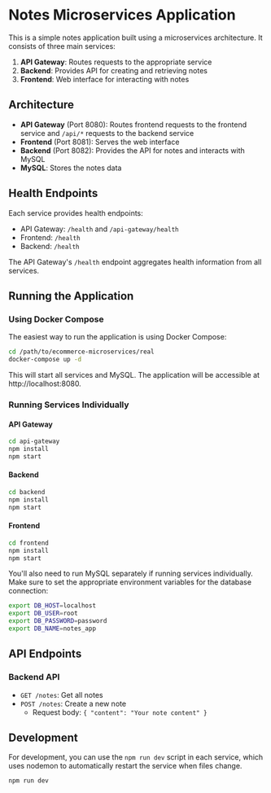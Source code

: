 # Notes Microservices Application

This is a simple notes application built using a microservices architecture. It consists of three main services:

1. **API Gateway**: Routes requests to the appropriate service
2. **Backend**: Provides API for creating and retrieving notes
3. **Frontend**: Web interface for interacting with notes

## Architecture

- **API Gateway** (Port 8080): Routes frontend requests to the frontend service and `/api/*` requests to the backend service
- **Frontend** (Port 8081): Serves the web interface
- **Backend** (Port 8082): Provides the API for notes and interacts with MySQL
- **MySQL**: Stores the notes data

## Health Endpoints

Each service provides health endpoints:

- API Gateway: `/health` and `/api-gateway/health`
- Frontend: `/health`
- Backend: `/health`

The API Gateway's `/health` endpoint aggregates health information from all services.

## Running the Application

### Using Docker Compose

The easiest way to run the application is using Docker Compose:

```bash
cd /path/to/ecommerce-microservices/real
docker-compose up -d
```

This will start all services and MySQL. The application will be accessible at http://localhost:8080.

### Running Services Individually

#### API Gateway

```bash
cd api-gateway
npm install
npm start
```

#### Backend

```bash
cd backend
npm install
npm start
```

#### Frontend

```bash
cd frontend
npm install
npm start
```

You'll also need to run MySQL separately if running services individually. Make sure to set the appropriate environment variables for the database connection:

```bash
export DB_HOST=localhost
export DB_USER=root
export DB_PASSWORD=password
export DB_NAME=notes_app
```

## API Endpoints

### Backend API

- `GET /notes`: Get all notes
- `POST /notes`: Create a new note
  - Request body: `{ "content": "Your note content" }`

## Development

For development, you can use the `npm run dev` script in each service, which uses nodemon to automatically restart the service when files change.

```bash
npm run dev
```
